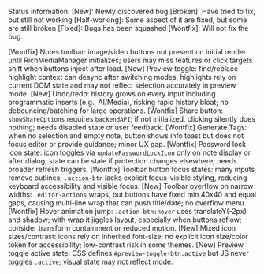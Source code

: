 Status information:
[New]: Newly discovered bug
[Broken]: Have tried to fix, but still not working
[Half-working]: Some aspect of it are fixed, but some are still broken
[Fixed]: Bugs has been squashed
[Wontfix]: Will not fix the bug.

[Wontfix] Notes toolbar: image/video buttons not present on initial render until RichMediaManager initializes; users may miss features or click targets shift when buttons inject after load.
[New] Preview toggle: find/replace highlight context can desync after switching modes; highlights rely on current DOM state and may not reflect selection accurately in preview mode.
[New] Undo/redo: history grows on every input including programmatic inserts (e.g., AI/Media), risking rapid history bloat; no debouncing/batching for large operations.
[Wontfix] Share button: `showShareOptions` requires `backendAPI`; if not initialized, clicking silently does nothing; needs disabled state or user feedback.
[Wontfix] Generate Tags: when no selection and empty note, button shows info toast but does not focus editor or provide guidance; minor UX gap.
[Wontfix] Password lock icon state: icon toggles via `updatePasswordLockIcon` only on note display or after dialog; state can be stale if protection changes elsewhere; needs broader refresh triggers.
[Wontfix] Toolbar button focus states: many inputs remove outlines; `.action-btn` lacks explicit focus-visible styling, reducing keyboard accessibility and visible focus.
[New] Toolbar overflow on narrow widths: `.editor-actions` wraps, but buttons have fixed min 40x40 and equal gaps, causing multi-line wrap that can push title/date; no overflow menu.
[Wontfix] Hover animation jump: `.action-btn:hover` uses translateY(-2px) and shadow; with wrap it jiggles layout, especially when buttons reflow; consider transform containment or reduced motion.
[New] Mixed icon sizes/contrast: icons rely on inherited font-size; no explicit icon size/color token for accessibility; low-contrast risk in some themes.
[New] Preview toggle active state: CSS defines `#preview-toggle-btn.active` but JS never toggles `.active`; visual state may not reflect mode.